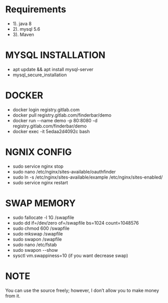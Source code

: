 # Requirements
- 1). java 8
- 2). mysql 5.6
- 3). Maven

# MYSQL INSTALLATION
- apt update && apt install mysql-server
- mysql_secure_installation

# DOCKER
 - docker login registry.gitlab.com
 - docker pull registry.gitlab.com/finderbar/demo
 - docker run --name demo -p 80:8080 -d registry.gitlab.com/finderbar/demo
 - docker exec -it 5edaa2d4092c bash

# NGNIX CONFIG
- sudo service nginx stop
- sudo nano /etc/nginx/sites-available/oauthfinder
- sudo ln -s /etc/nginx/sites-available/example /etc/nginx/sites-enabled/
- sudo service nginx restart

# SWAP MEMORY
- sudo fallocate -l 1G /swapfile
- sudo dd if=/dev/zero of=/swapfile bs=1024 count=1048576
- sudo chmod 600 /swapfile
- sudo mkswap /swapfile
- sudo swapon /swapfile
- sudo nano /etc/fstab
- sudo swapon --show
- sysctl vm.swappiness=10 (if you want decrease swap)


# NOTE
  You can use the source freely; however, I don’t allow you to make money from it.
